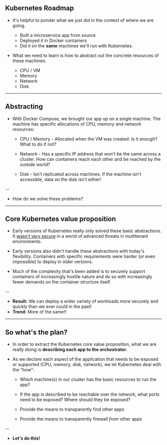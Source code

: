 ## Kubernetes Roadmap

- It's helpful to ponder what we just did in the context of where we are going.
  - Built a microservice app from source
  - Deployed it in Docker containers
  - Did it on the **same** machines we'll run with Kubernetes.
  
- What we need to learn is how to abstract out the concrete resources of these machines:
  - CPU / VM
  - Memory
  - Network
  - Disk
  
---

## Abstracting

- With Docker Compose, we brought our app up on a single machine. The machine has specific allocations of CPU, memory and network resources:

  - CPU / Memory - Allocated when the VM was created. Is it enough? What to do if not?
  
  - Network - Has a specific IP address that won't be the same across a cluster. How can containers reach each other and be reached by the outside world?
  
  - Disk - Isn't replicated across machines. If the machine isn't accessible, data on the disk isn't either!
  
--

- How do we solve these problems?
 
---

## Core Kubernetes value proposition

- Early versions of Kubernetes really only solved these basic abstractions. It [wasn't very secure](https://www.cvedetails.com/cve/CVE-2016-1906/) in a world of advanced threats in multitenant environments. 

- Early versions also didn't handle these abstractions with today's flexibility. Containers with specific requirements were harder (or even impossible) to deploy in older versions.

- Much of the complexity that's been added is to securely support containers of increasingly hostile nature and do so with increasingly fewer demands on the container structure itself.

--

- **Result:** We can deploy a wider variety of workloads more securely and quickly than we ever could in the past!
- **Trend:** More of the same!!

---

## So what's the plan?

- In order to extract the Kubernetes core value proposition, what we are really doing is **describing each app to the orchestrator**.
- As we declare each aspect of the application that needs to be exposed or supported (CPU, memory, disk, network), we let Kubernetes deal with the "how":

  - Which machine(s) in our cluster has the basic resources to run the app?

  - If the app is described to be reachable over the network, what ports need to be exposed? Where should they be exposed?

  - Provide the means to transparently find other apps

  - Provide the means to transparently firewall *from* other apps

--

- **Let's do this!**
